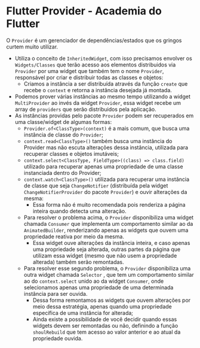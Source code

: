 # Flutter Provider - Academia do Flutter

O `Provider` é um gerenciador de dependências/estados que os gringos curtem muito utilizar.

- Utiliza o conceito de `InheritedWidget`, com isso precisamos envolver os `Widgets/Classes` que terão acesso aos elementos distribuidos via `Provider` por uma widget que também tem o nome `Provider`, responsável por criar e distribuir todas as classes e objetos:
  - Criamos a instância a ser distribuída através da função `create` que recebe o `context` e retorna a instância desejada já montada.
- Podemos prover várias instâncias ao mesmo tempo utilizando a widget `MultiProvider` ao invés da widget `Provider`, essa widget recebe um array de `providers` que serão distribuidos pela aplicação.
- As instâncias providas pelo pacote `Provider` podem ser recuperados em uma classe/widget de algumas formas:
  - `Provider.of<ClassType>(context)` é a mais comum, que busca uma instância de classe do `Provider`;
  - `context.read<ClassType>()` também busca uma instância do Provider mas não escuta alterações dessa instância, utilizada para recuperar classes e objetos imutáveis;
  - `context.select<ClassType, FieldType>((class) => class.field)` utilizado para recuperar apenas uma propriedade de uma classe instanciada dentro do Provider;
  - `context.watch<ClassType>()` utilizada para recuperar uma instância de classe que seja `ChangeNotifier` (distribuída pela widget `ChangeNotifierProvider` do pacote `Provider`) e ouvir alterações da mesma:
    - Essa forma não é muito recomendada pois renderiza a página inteira quando detecta uma alteração.
  - Para resolver o problema acima, o `Provider` disponibiliza uma widget chamada `Consumer` que implementa um comportamento similar ao da `AnimatedBuilder`, renderizando apenas as widgets que ouvem uma propriedade reativa por meio da mesma.
    - Essa widget ouve alterações da instância inteira, e caso apenas uma propriedade seja alterada, outras partes da página que utilizam essa widget (mesmo que não usem a propriedade alterada) também serão remontadas.
  - Para resolver esse segundo problema, o `Provider` disponibiliza uma outra widget chamada `Selector` , que tem um comportamento similar ao do `context.select` unido ao da widget `Consumer`, onde selecionamos apenas uma propriedade de uma determinada instância para ser ouvida.
    - Dessa forma remontamos as widgets que ouvem alterações por meio dessa estratégia, apenas quando uma propriedade específica de uma instância for alterada;
    - Ainda existe a possibilidade de você decidir quando essas widgets devem ser remontadas ou não, definindo a função `shoulRebuild` que tem acesso ao valor anterior e ao atual da propriedade ouvida.
